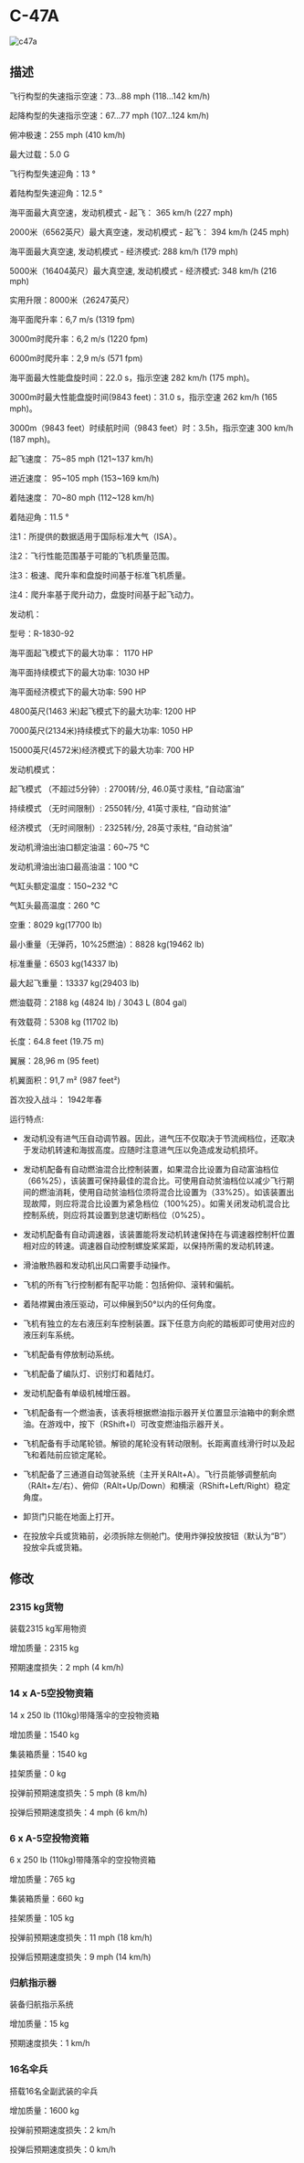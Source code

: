 # C-47A  
  
![c47a](../images/c47a.png)  
  
## 描述  
  
飞行构型的失速指示空速：73...88 mph (118...142 km/h)  
起降构型的失速指示空速：67...77 mph (107...124 km/h)  
俯冲极速：255 mph (410 km/h)  
最大过载：5.0 G  
飞行构型失速迎角：13 °  
着陆构型失速迎角：12.5 °  
  
海平面最大真空速，发动机模式 - 起飞： 365 km/h (227 mph)  
2000米（6562英尺）最大真空速，发动机模式 - 起飞： 394 km/h (245 mph)  
  
海平面最大真空速, 发动机模式 - 经济模式: 288 km/h (179 mph)  
5000米（16404英尺）最大真空速, 发动机模式 - 经济模式: 348 km/h (216 mph)  
  
实用升限：8000米（26247英尺）  
海平面爬升率：6,7 m/s (1319 fpm)  
3000m时爬升率：6,2 m/s (1220 fpm)  
6000m时爬升率：2,9 m/s (571 fpm)  
  
海平面最大性能盘旋时间：22.0 s，指示空速 282 km/h (175 mph)。  
3000m时最大性能盘旋时间(9843 feet)：31.0 s，指示空速 262 km/h (165 mph)。  
  
3000m（9843 feet）时续航时间（9843 feet）时：3.5h，指示空速 300 km/h (187 mph)。  
  
起飞速度： 75~85 mph (121~137 km/h)  
进近速度： 95~105 mph (153~169 km/h)  
着陆速度： 70~80 mph (112~128 km/h)  
着陆迎角：11.5 °  
  
注1：所提供的数据适用于国际标准大气（ISA）。  
注2：飞行性能范围基于可能的飞机质量范围。  
注3：极速、爬升率和盘旋时间基于标准飞机质量。  
注4：爬升率基于爬升动力，盘旋时间基于起飞动力。  
  
发动机：  
型号：R-1830-92  
海平面起飞模式下的最大功率： 1170 HP  
海平面持续模式下的最大功率: 1030 HP  
海平面经济模式下的最大功率: 590 HP  
  
4800英尺(1463 米)起飞模式下的最大功率: 1200 HP  
7000英尺(2134米)持续模式下的最大功率: 1050 HP  
15000英尺(4572米)经济模式下的最大功率: 700 HP  
  
发动机模式：  
起飞模式 （不超过5分钟）: 2700转/分, 46.0英寸汞柱, “自动富油”  
持续模式 （无时间限制）: 2550转/分, 41英寸汞柱, “自动贫油”  
经济模式 （无时间限制）: 2325转/分, 28英寸汞柱, “自动贫油”  
  
发动机滑油出油口额定油温：60~75 °C  
发动机滑油出油口最高油温：100 °C  
气缸头额定温度：150~232 °C  
气缸头最高温度：260 °C  
  
空重：8029 kg(17700 lb)  
最小重量（无弹药，10%25燃油）：8828 kg(19462 lb)  
标准重量：6503 kg(14337 lb)  
最大起飞重量：13337 kg(29403 lb)  
燃油载荷：2188 kg (4824 lb) / 3043 L (804 gal)  
有效载荷：5308 kg (11702 lb)  
  
长度：64.8 feet (19.75 m)  
翼展：28,96 m (95 feet)  
机翼面积：91,7 m² (987 feet²)  
  
首次投入战斗： 1942年春  
  
运行特点:  
- 发动机没有进气压自动调节器。因此，进气压不仅取决于节流阀档位，还取决于发动机转速和海拔高度。应随时注意进气压以免造成发动机损坏。  
- 发动机配备有自动燃油混合比控制装置，如果混合比设置为自动富油档位（66%25），该装置可保持最佳的混合比。可使用自动贫油档位以减少飞行期间的燃油消耗，使用自动贫油档位须将混合比设置为（33%25）。如该装置出现故障，则应将混合比设置为紧急档位（100%25）。如需关闭发动机混合比控制系统，则应将其设置到怠速切断档位（0%25）。  
- 发动机配备有自动调速器，该装置能将发动机转速保持在与调速器控制杆位置相对应的转速。调速器自动控制螺旋桨桨距，以保持所需的发动机转速。  
- 滑油散热器和发动机出风口需要手动操作。  
- 飞机的所有飞行控制都有配平功能：包括俯仰、滚转和偏航。  
- 着陆襟翼由液压驱动，可以伸展到50°以内的任何角度。  
- 飞机有独立的左右液压刹车控制装置。踩下任意方向舵的踏板即可使用对应的液压刹车系统。  
- 飞机配备有停放制动系统。  
- 飞机配备了编队灯、识别灯和着陆灯。  
- 发动机配备有单级机械增压器。  
- 飞机配备有一个燃油表，该表将根据燃油指示器开关位置显示油箱中的剩余燃油。在游戏中，按下（RShift+I）可改变燃油指示器开关。  
- 飞机配备有手动尾轮锁。解锁的尾轮没有转动限制。长距离直线滑行时以及起飞和着陆前应锁定尾轮。  
- 飞机配备了三通道自动驾驶系统（主开关RAlt+A）。飞行员能够调整航向（RAlt+左/右）、俯仰（RAlt+Up/Down）和横滚（RShift+Left/Right）稳定角度。  
- 卸货门只能在地面上打开。  
- 在投放伞兵或货箱前，必须拆除左侧舱门。使用炸弹投放按钮（默认为“B”）投放伞兵或货箱。  
  
## 修改  
  
  
### 2315 kg货物  
  
装载2315 kg军用物资  
增加质量：2315 kg  
预期速度损失：2 mph (4 km/h)  
  
  
### 14 x A-5空投物资箱  
  
14 x 250 lb (110kg)带降落伞的空投物资箱  
增加质量：1540 kg  
集装箱质量：1540 kg  
挂架质量：0 kg  
投弹前预期速度损失：5 mph (8 km/h)  
投弹后预期速度损失：4 mph (6 km/h)  
  
### 6 x A-5空投物资箱  
  
6 x 250 lb (110kg)带降落伞的空投物资箱  
增加质量：765 kg  
集装箱质量：660 kg  
挂架质量：105 kg  
投弹前预期速度损失：11 mph (18 km/h)  
投弹后预期速度损失：9 mph (14 km/h)  
  
### 归航指示器  
  
装备归航指示系统  
增加质量：15 kg  
预期速度损失：1 km/h  
  
### 16名伞兵  
  
搭载16名全副武装的伞兵  
增加质量：1600 kg  
投弹前预期速度损失：2 km/h  
投弹后预期速度损失：0 km/h  